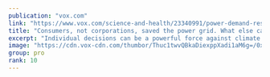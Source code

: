 ```yaml
---
publication: "vox.com"
link: "https://www.vox.com/science-and-health/23340991/power-demand-response-blackout-consumer-climate-change-california-texas-cop27"
title: "Consumers, not corporations, saved the power grid. What else can we do?"
excerpt: "Individual decisions can be a powerful force against climate change, but only if they’re pointed in the same direction."
image: "https://cdn.vox-cdn.com/thumbor/Thuc1twvQBkaDiexppXadi1aM6g=/0x385:5378x3201/fit-in/1200x630/cdn.vox-cdn.com/uploads/chorus_asset/file/24143402/GettyImages_1337597023gbg.jpg"
group: pro
rank: 10
---
```

